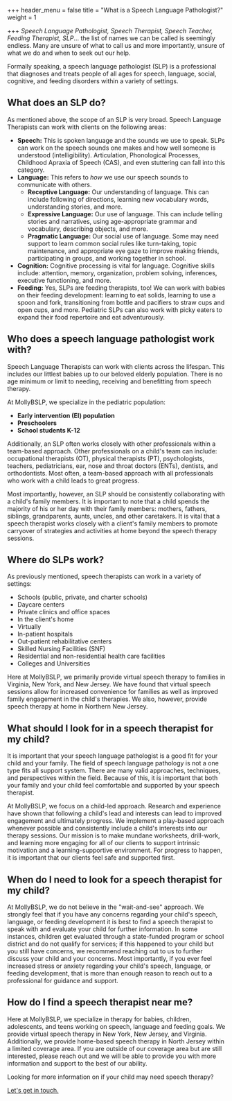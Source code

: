 +++
header_menu = false
title = "What is a Speech Language Pathologist?"
weight = 1

+++
_Speech Language Pathologist, Speech Therapist, Speech Teacher, Feeding Therapist, SLP_… the list of  names we can be called is seemingly endless. Many are unsure of what to call us and more importantly, unsure of what we do and when to seek out our help.

Formally speaking, a speech language pathologist (SLP) is a professional that diagnoses and treats people of all ages for speech, language, social, cognitive, and feeding disorders within a variety of settings. 

## What does an SLP do?

As mentioned above, the scope of an SLP is very broad. Speech Language Therapists can work with clients on the following areas:

* **Speech:** This is spoken language and the sounds we use to speak. SLPs can work on the speech sounds one makes and how well someone is understood (intelligibility). Articulation, Phonological Processes, Childhood Apraxia of Speech (CAS), and even stuttering can fall into this category.
* **Language:**  This refers to _how_ we use our speech sounds to communicate with others.
  * **Receptive Language:** Our understanding of language. This can include following of directions, learning new vocabulary words, understanding stories, and more.
  * **Expressive Language:** Our use of language. This can include telling stories and narratives, using age-appropriate grammar and vocabulary, describing objects, and more.
  * **Pragmatic Language:** Our social use of language. Some may need support to learn common social rules like turn-taking, topic maintenance, and appropriate eye gaze to improve making friends, participating in groups, and working together in school.
* **Cognition:** Cognitive processing is vital for language. Cognitive skills include: attention, memory, organization, problem solving, inferences, executive functioning, and more.
* **Feeding:** Yes, SLPs are feeding therapists, too! We can work with babies on their feeding development: learning to eat solids, learning to use a spoon and fork, transitioning from bottle and pacifiers to straw cups and open cups, and more. Pediatric SLPs can also work with picky eaters to expand their food repertoire and eat adventurously.

## Who does a speech language pathologist work with?

Speech Language Therapists can work with clients across the lifespan. This includes our littlest babies up to our beloved elderly population. There is no age minimum or limit to needing, receiving and benefitting from speech therapy. 

At MollyBSLP, we specialize in the pediatric population: 

* **Early intervention (EI) population**
* **Preschoolers**
* **School students K-12**

Additionally, an SLP often works closely with other professionals within a team-based approach. Other professionals on a child's team can include:  occupational therapists (OT), physical therapists (PT), psychologists, teachers, pediatricians, ear, nose and throat doctors (ENTs), dentists, and orthodontists. Most often, a team-based approach with all professionals who work with a child leads to great progress.

Most importantly, however, an SLP should be consistently collaborating with a child's family members. It is important to note that a child spends the majority of his or her day with their family members: mothers, fathers, siblings, grandparents, aunts, uncles, and other caretakers. It is vital that a speech therapist works closely with a client's family members to promote carryover of strategies and activities at home beyond the speech therapy sessions.

## Where do SLPs work?

As previously mentioned, speech therapists can work in a variety of settings:

* Schools (public, private, and charter schools)
* Daycare centers
* Private clinics and office spaces
* In the client's home 
* Virtually
* In-patient hospitals
* Out-patient rehabilitative centers
* Skilled Nursing Facilities (SNF)
* Residential and non-residential health care facilities
* Colleges and Universities

Here at MollyBSLP, we primarily provide virtual speech therapy to families in Virginia, New York, and New Jersey. We have found that virtual speech sessions allow for increased convenience for families as well as improved family engagement in the child's therapies. We also, however, provide speech therapy at home in Northern New Jersey.  

## What should I look for in a speech therapist for my child?

It is important that your speech language pathologist is a good fit for your child and your family. The field of speech language pathology is not a one type fits all support system. There are many valid approaches, techniques, and perspectives within the field. Because of this, it is important that both your family and your child feel comfortable and supported by your speech therapist. 

At MollyBSLP, we focus on a child-led approach. Research and experience have shown that following a child's lead and interests can lead to improved engagement and ultimately progress. We implement a play-based approach whenever possible and consistently include a child's interests into our therapy sessions. Our mission is to make mundane worksheets, drill-work, and learning more engaging for all of our clients to support intrinsic motivation and a learning-supportive environment. For progress to happen, it is important that our clients feel safe and supported first. 

## When do I need to look for a speech therapist for my child?

At MollyBSLP, we do not believe in the "wait-and-see" approach. We strongly feel that if you have any concerns regarding your child's speech, language, or feeding development it is best to find a speech therapist to speak with and evaluate your child for further information. In some instances, children get evaluated through a state-funded program or school district and do not qualify for services; if this happened to your child but you still have concerns, we recommend reaching out to us to further discuss your child and your concerns. Most importantly, if you ever feel increased stress or anxiety regarding your child's speech, language, or feeding development, that is more than enough reason to reach out to a professional for guidance and support. 

## How do I find a speech therapist near me?

Here at MollyBSLP, we specialize in therapy for babies, children, adolescents, and teens working on speech, language and feeding goals.  We provide virtual speech therapy in New York, New Jersey, and Virginia. Additionally, we provide home-based speech therapy in North Jersey within a limited coverage area. If you are outside of our coverage area but are still interested, please reach out and we will be able to provide you with more information and support to the best of our ability. 

Looking for more information on if your child may need speech therapy?

[Let's get in touch.](/#let-s-get-in-touch)